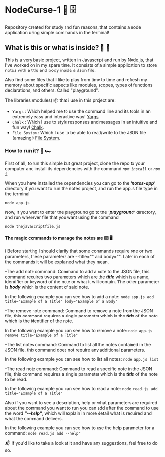 # NodeCurse-1 📝 🗄

Repository created for study and fun reasons, that contains a node application using simple commands in the terminal!

## What is this or what is inside? 🤔 🔦

This is a very basic project, written in Javascript and run by Node.js, that I've worked on in my spare time. It consists of a simple application to store notes with a title and body inside a Json file.

Also find some files that I like to play from time to time and refresh my memory about specific aspects like modules, scopes, types of functions declarations, and others. Called "playground".

The libraries (modules) 📦 that i use in this project are:

- `Yargs` : Which helped me to use the command line and its tools in an extremely easy and interactive way! [Yargs](https://www.npmjs.com/package/yargs).
- `Chalk` : Which I use to style responses and messages in an intuitive and fun way! [Chalk](https://www.npmjs.com/package/chalk).
- `File System` : Which I use to be able to read/write to the JSON file (amazing!) [File System](https://nodejs.org/api/fs.html).

### How to run it? 🏁 🏎

First of all, to run this simple but great project, clone the repo to your computer and install its dependencies with the command _`npm install`_ or _`npm i`_.

When you have installed the dependencies you can go to the **_'notes-app'_** directory if you want to run the notes project, and run the app.js file type in the terminal

```bash
node app.js
```

Now, if you want to enter the playground go to the **_'playground'_** directory, and run wherever file that you want using the command

```bash
node thejavascriptfile.js
```

#### The magic commands to manage the notes are ⌨️ 🖥

ℹ Before starting I should clarify that some commands require one or two parameters, these parameters are --title="" and body="". Later in each of the commands it will be explained what they mean.

-The add note command: Command to add a note to the JSON file, this command requires two parameters which are the **_title_** which is a name, identifier or keyword of the note or what it will contain. The other parameter is **_body_** which is the content of said note.

In the following example you can see how to add a note:
```node app.js add title="Example of a Title" body="Example of a Body"```

-The remove note command: Command to remove a note from the JSON file, this command requires a single parameter which is the **_title_** of the note which is the identifier of the note.

In the following example you can see how to remove a note:
```node app.js remove title="Example of a Title"```

-The list notes command: Command to list all the notes contained in the JSON file, this command does not require any additional parameters.

In the following example you can see how to list all notes:
```node app.js list```

-The read note command: Command to read a specific note in the JSON file, this command requires a single parameter which is the **_title_** of the note to be read.

In the following example you can see how to read a note:
```node read.js add title="Example of a Title"```

Also if you want to see a description, help or what parameters are required about the command you want to run you can add after the command to use the word **_"--help"_**, which will explain in more detail what is required and what the command delivers.

In the following example you can see how to use the help parameter for a command:
```node read.js add --help"```

📬 If you'd like to take a look at it and have any suggestions, feel free to do so.